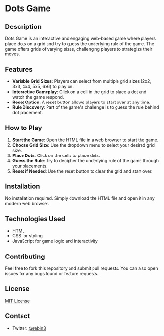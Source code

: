# Dots Game

## Description
Dots Game is an interactive and engaging web-based game where players place dots on a grid and try to guess the underlying rule of the game. The game offers grids of varying sizes, challenging players to strategize their moves.

## Features
- **Variable Grid Sizes**: Players can select from multiple grid sizes (2x2, 3x3, 4x4, 5x5, 6x6) to play on.
- **Interactive Gameplay**: Click on a cell in the grid to place a dot and watch the game respond.
- **Reset Option**: A reset button allows players to start over at any time.
- **Rule Discovery**: Part of the game's challenge is to guess the rule behind dot placement.

## How to Play
1. **Start the Game**: Open the HTML file in a web browser to start the game.
2. **Choose Grid Size**: Use the dropdown menu to select your desired grid size.
3. **Place Dots**: Click on the cells to place dots.
4. **Guess the Rule**: Try to decipher the underlying rule of the game through your placements.
5. **Reset if Needed**: Use the reset button to clear the grid and start over.

## Installation
No installation required. Simply download the HTML file and open it in any modern web browser.

## Technologies Used
- HTML
- CSS for styling
- JavaScript for game logic and interactivity

## Contributing
Feel free to fork this repository and submit pull requests. You can also open issues for any bugs found or feature requests.

## License
[MIT License](https://opensource.org/licenses/MIT)

## Contact
- Twitter: [@rebin3](https://twitter.com/rebin3)
